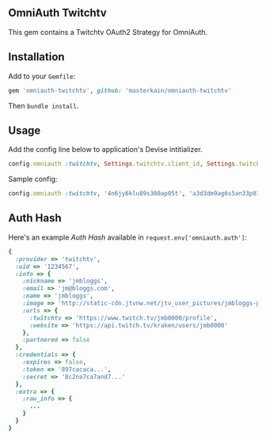 ## OmniAuth Twitchtv

This gem contains a Twitchtv OAuth2 Strategy for OmniAuth.

## Installation

Add to your `Gemfile`:

```ruby
gem 'omniauth-twitchtv', github: 'masterkain/omniauth-twitchtv'
```

Then `bundle install`.


## Usage
Add the config line below to application's Devise intitializer.

```ruby
config.omniauth :twitchtv, Settings.twitchtv.client_id, Settings.twitchtv.client_secret, scope: Settings.twitchtv.permissions.join(" ")
```

Sample config:

```ruby
config.omniauth :twitchtv, '4n6jy6klu89s300ap05t', 'a3d3dm9ag6s5an33p01', scope: 'user_read channel_editor channel_commercial channel_read'
```

## Auth Hash

Here's an example *Auth Hash* available in `request.env['omniauth.auth']`:

```ruby
{
  :provider => 'twitchtv',
  :uid => '1234567',
  :info => {
    :nickname => 'jmbloggs',
    :email => 'jm@bloggs.com',
    :name => 'jmbloggs',
    :image => 'http://static-cdn.jtvnw.net/jtv_user_pictures/jmbloggs-profile_image-e22f9c709cb15002-300x300.jpeg',
    :urls => {
      :twitchtv => 'https://www.twitch.tv/jmb0000/profile',
      :website => 'https://api.twitch.tv/kraken/users/jmb0000'
    },
    :partnered => false
  },
  :credentials => {
    :expires => false,
    :token => '897cacaca...',
    :secret => '8c2na7ca7and7...'
  },
  :extra => {
    :raw_info => {
      ...
    }
  }
}
```


